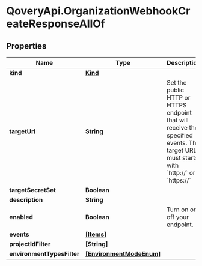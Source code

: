 # QoveryApi.OrganizationWebhookCreateResponseAllOf

## Properties

Name | Type | Description | Notes
------------ | ------------- | ------------- | -------------
**kind** | [**Kind**](Kind.md) |  | [optional] 
**targetUrl** | **String** | Set the public HTTP or HTTPS endpoint that will receive the specified events. The target URL must starts with &#x60;http://&#x60; or &#x60;https://&#x60;  | [optional] 
**targetSecretSet** | **Boolean** |  | [optional] 
**description** | **String** |  | [optional] 
**enabled** | **Boolean** | Turn on or off your endpoint. | [optional] 
**events** | [**[Items]**](Items.md) |  | [optional] 
**projectIdFilter** | **[String]** |  | [optional] 
**environmentTypesFilter** | [**[EnvironmentModeEnum]**](EnvironmentModeEnum.md) |  | [optional] 


